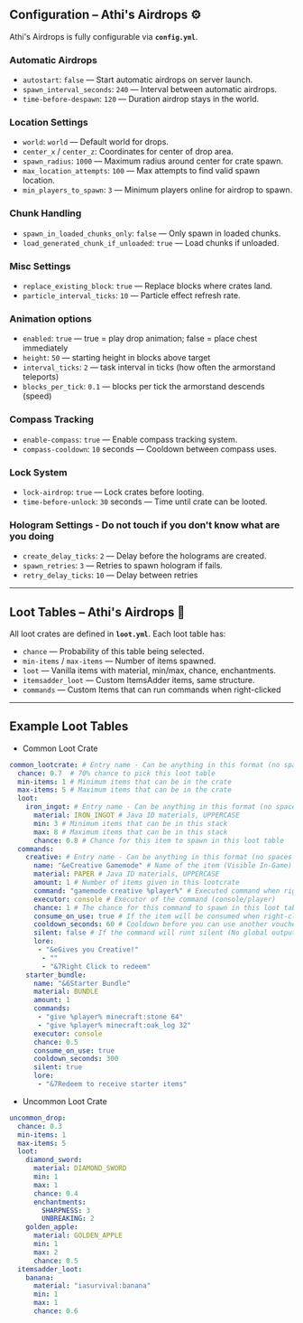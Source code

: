 ## Configuration – Athi's Airdrops ⚙️

Athi's Airdrops is fully configurable via **`config.yml`**.  

### Automatic Airdrops
- `autostart`: `false` — Start automatic airdrops on server launch.  
- `spawn_interval_seconds`: `240` — Interval between automatic airdrops.  
- `time-before-despawn`: `120` — Duration airdrop stays in the world.  

### Location Settings
- `world`: `world` — Default world for drops.  
- `center_x` / `center_z`: Coordinates for center of drop area.  
- `spawn_radius`: `1000` — Maximum radius around center for crate spawn.  
- `max_location_attempts`: `100` — Max attempts to find valid spawn location.  
- `min_players_to_spawn`: `3` — Minimum players online for airdrop to spawn.  

### Chunk Handling
- `spawn_in_loaded_chunks_only`: `false` — Only spawn in loaded chunks.  
- `load_generated_chunk_if_unloaded`: `true` — Load chunks if unloaded.  

### Misc Settings
- `replace_existing_block`: `true` — Replace blocks where crates land.  
- `particle_interval_ticks`: `10` — Particle effect refresh rate.  

### Animation options
-  `enabled`: `true` — true = play drop animation; false = place chest immediately
-  `height`: `50` — starting height in blocks above target
-  `interval_ticks`: `2` — task interval in ticks (how often the armorstand teleports)
-  `blocks_per_tick`: `0.1` — blocks per tick the armorstand descends (speed)

### Compass Tracking
- `enable-compass`: `true` — Enable compass tracking system.  
- `compass-cooldown`: `10` seconds — Cooldown between compass uses.  

### Lock System
- `lock-airdrop`: `true` — Lock crates before looting.  
- `time-before-unlock`: `30` seconds — Time until crate can be looted.  

### Hologram Settings - Do not touch if you don't know what are you doing
-  `create_delay_ticks`: `2` — Delay before the holograms are created.
-  `spawn_retries`: `3` — Retries to spawn hologram if fails.
-  `retry_delay_ticks`: `10` — Delay between retries


---

## Loot Tables – Athi's Airdrops 🎁

All loot crates are defined in **`loot.yml`**. Each loot table has:

- `chance` — Probability of this table being selected.
- `min-items` / `max-items` — Number of items spawned.
- `loot` — Vanilla items with material, min/max, chance, enchantments.
- `itemsadder_loot` — Custom ItemsAdder items, same structure.
- `commands` — Custom Items that can run commands when right-clicked

---

## Example Loot Tables

- Common Loot Crate
```yaml
common_lootcrate: # Entry name - Can be anything in this format (no spaces and special characters)
  chance: 0.7  # 70% chance to pick this loot table
  min-items: 1 # Minimum items that can be in the crate
  max-items: 5 # Maximum items that can be in the crate
  loot:
    iron_ingot: # Entry name - Can be anything in this format (no spaces and special characters)
      material: IRON_INGOT # Java ID materials, UPPERCASE
      min: 3 # Minimum items that can be in this stack
      max: 8 # Maximum items that can be in this stack
      chance: 0.8 # Chance for this item to spawn in this loot table
  commands:
    creative: # Entry name - Can be anything in this format (no spaces and special characters)
      name: "&eCreative Gamemode" # Name of the item (Visible In-Game)
      material: PAPER # Java ID materials, UPPERCASE
      amount: 1 # Number of items given in this lootcrate
      command: "gamemode creative %player%" # Executed command when right-click
      executor: console # Executor of the command (console/player)
      chance: 1 # The chance for this command to spawn in this loot table
      consume_on_use: true # If the item will be consumed when right-click or not
      cooldown_seconds: 60 # Cooldown before you can use another voucher of the same time
      silent: false # If the command will runt silent (No global output in chat)
      lore:
       - "&eGives you Creative!"
        - ""
        - "&7Right Click to redeem"
    starter_bundle:
      name: "&6Starter Bundle"
      material: BUNDLE
      amount: 1
      commands:
       - "give %player% minecraft:stone 64"
       - "give %player% minecraft:oak_log 32"
      executor: console
      chance: 0.5
      consume_on_use: true
      cooldown_seconds: 300
      silent: true
      lore:
       - "&7Redeem to receive starter items"
```

- Uncommon Loot Crate
```yaml
uncommon_drop:
  chance: 0.3
  min-items: 1
  max-items: 5
  loot:
    diamond_sword:
      material: DIAMOND_SWORD
      min: 1
      max: 1
      chance: 0.4
      enchantments:
        SHARPNESS: 3
        UNBREAKING: 2
    golden_apple:
      material: GOLDEN_APPLE
      min: 1
      max: 2
      chance: 0.5
  itemsadder_loot:
    banana:
      material: "iasurvival:banana"
      min: 1
      max: 1
      chance: 0.6
```